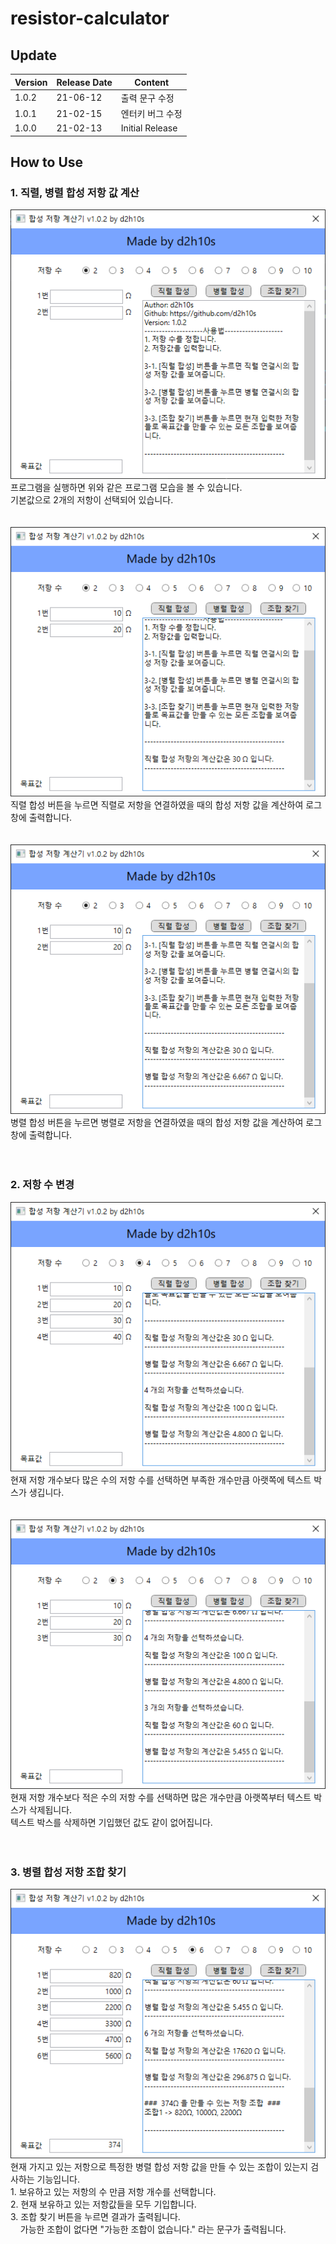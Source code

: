 # resistor-calculator
## Update
|Version|Release Date|Content|
|------|------------|-------|
|1.0.2|21-06-12|출력 문구 수정|
|1.0.1|21-02-15|엔터키 버그 수정|
|1.0.0|21-02-13|Initial Release|

## How to Use
### 1. 직렬, 병렬 합성 저항 값 계산
<p>
  <img src="https://github.com/d2h10s/resistance_calculator/blob/main/img/K-001.png"><br>
  프로그램을 실행하면 위와 같은 프로그램 모습을 볼 수 있습니다.<br>
  기본값으로 2개의 저항이 선택되어 있습니다.<br><br><br>
  <img src="https://github.com/d2h10s/resistance_calculator/blob/main/img/K-002.png"><br>
  직렬 합성 버튼을 누르면 직렬로 저항을 연결하였을 때의 합성 저항 값을 계산하여 로그창에 출력합니다.<br><br><br>
  <img src="https://github.com/d2h10s/resistance_calculator/blob/main/img/K-003.png"><br>
  병렬 합성 버튼을 누르면 병렬로 저항을 연결하였을 때의 합성 저항 값을 계산하여 로그창에 출력합니다.<br><br><br>
</p>

### 2. 저항 수 변경
<p>
  <img src="https://github.com/d2h10s/resistance_calculator/blob/main/img/K-005.png"><br>
  현재 저항 개수보다 많은 수의 저항 수를 선택하면 부족한 개수만큼 아랫쪽에 텍스트 박스가 생깁니다.<br><br><br>
  <img src="https://github.com/d2h10s/resistance_calculator/blob/main/img/K-006.png"><br>
  현재 저항 개수보다 적은 수의 저항 수를 선택하면 많은 개수만큼 아랫쪽부터 텍스트 박스가 삭제됩니다.<br>
  텍스트 박스를 삭제하면 기입했던 값도 같이 없어집니다.<br><br><br>
</p>

### 3. 병렬 합성 저항 조합 찾기
<p>
  <img src="https://github.com/d2h10s/resistance_calculator/blob/main/img/K-007.png"><br>
  현재 가지고 있는 저항으로 특정한 병렬 합성 저항 값을 만들 수 있는 조합이 있는지 검사하는 기능입니다.<br>
  1. 보유하고 있는 저항의 수 만큼 저항 개수를 선택합니다.<br>
  2. 현재 보유하고 있는 저항값들을 모두 기입합니다.<br>
  3. 조합 찾기 버튼을 누르면 결과가 출력됩니다.<br>
  &nbsp;&nbsp;&nbsp;&nbsp;가능한 조합이 없다면 "가능한 조합이 없습니다." 라는 문구가 출력됩니다.<br>
</p>
